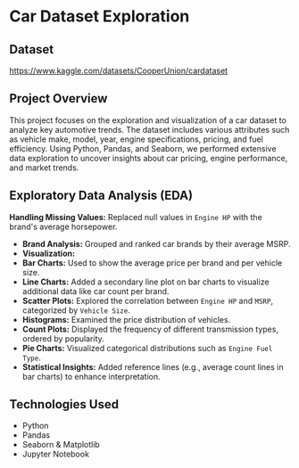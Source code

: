 # Car Dataset Exploration

## Dataset
https://www.kaggle.com/datasets/CooperUnion/cardataset

## Project Overview
This project focuses on the exploration and visualization of a car dataset to analyze key automotive trends. The dataset includes various attributes such as vehicle make, model, year, engine specifications, pricing, and fuel efficiency. Using Python, Pandas, and Seaborn, we performed extensive data exploration to uncover insights about car pricing, engine performance, and market trends.

## Exploratory Data Analysis (EDA)
**Handling Missing Values:** Replaced null values in `Engine HP` with the brand's average horsepower.
- **Brand Analysis:** Grouped and ranked car brands by their average MSRP.
- **Visualization:**
- **Bar Charts:** Used to show the average price per brand and per vehicle size.
- **Line Charts:** Added a secondary line plot on bar charts to visualize additional data like car count per brand.
- **Scatter Plots:** Explored the correlation between `Engine HP` and `MSRP`, categorized by `Vehicle Size`.
- **Histograms:** Examined the price distribution of vehicles.
- **Count Plots:** Displayed the frequency of different transmission types, ordered by popularity.
- **Pie Charts:** Visualized categorical distributions such as `Engine Fuel Type`.
- **Statistical Insights:** Added reference lines (e.g., average count lines in bar charts) to enhance interpretation.

## Technologies Used
-  Python
-  Pandas
-  Seaborn & Matplotlib
-  Jupyter Notebook

